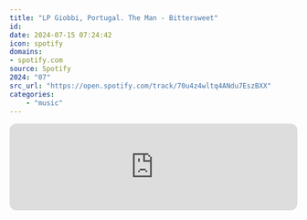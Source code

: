 ```yaml
---
title: "LP Giobbi, Portugal. The Man - Bittersweet"
id: 
date: 2024-07-15 07:24:42
icon: spotify
domains:
- spotify.com
source: Spotify
2024: "07"
src_url: "https://open.spotify.com/track/70u4z4wltq4ANdu7EszBXX"
categories:
    - "music"
---
```

<iframe style="border-radius: 12px" width="100%" height="152" title="Spotify Embed: Bittersweet" frameborder="0" allowfullscreen allow="autoplay; clipboard-write; encrypted-media; fullscreen; picture-in-picture" loading="lazy" src="https://open.spotify.com/embed/track/70u4z4wltq4ANdu7EszBXX?utm_source=oembed"></iframe>
